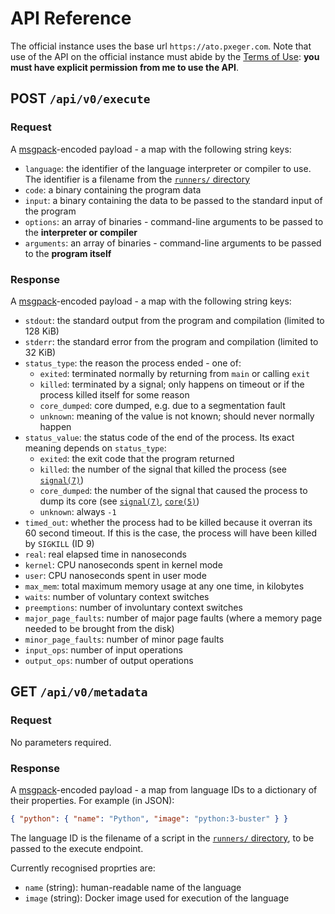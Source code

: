 # API Reference
The official instance uses the base url `https://ato.pxeger.com`. Note that use of the API on the
official instance must abide by the [Terms of Use](https://ato.pxeger.com/legal#terms-of-use):
**you must have explicit permission from me to use the API**.

## POST `/api/v0/execute`
### Request
A [msgpack]-encoded payload - a map with the following string keys:
- `language`: the identifier of the language interpreter or compiler to use. The identifier is a filename from the
  [`runners/` directory]
- `code`: a binary containing the program data
- `input`: a binary containing the data to be passed to the standard input of the program
- `options`: an array of binaries - command-line arguments to be passed to the **interpreter or compiler**
- `arguments`: an array of binaries - command-line arguments to be passed to the **program itself**

### Response
A [msgpack]-encoded payload - a map with the following string keys:
- `stdout`: the standard output from the program and compilation (limited to 128 KiB)
- `stderr`: the standard error from the program and compilation (limited to 32 KiB)
- `status_type`: the reason the process ended - one of:
    - `exited`: terminated normally by returning from `main` or calling `exit`
    - `killed`: terminated by a signal; only happens on timeout or if the process killed itself for some reason
    - `core_dumped`: core dumped, e.g. due to a segmentation fault
    - `unknown`: meaning of the value is not known; should never normally happen
- `status_value`: the status code of the end of the process. Its exact meaning depends on `status_type`:
    - `exited`: the exit code that the program returned
    - `killed`: the number of the signal that killed the process (see [`signal(7)`])
    - `core_dumped`: the number of the signal that caused the process to dump its core (see [`signal(7)`], [`core(5)`])
    - `unknown`: always `-1`
- `timed_out`: whether the process had to be killed because it overran its 60 second timeout. If this is the case,
  the process will have been killed by `SIGKILL` (ID 9)
- `real`: real elapsed time in nanoseconds
- `kernel`: CPU nanoseconds spent in kernel mode
- `user`: CPU nanoseconds spent in user mode
- `max_mem`: total maximum memory usage at any one time, in kilobytes
- `waits`: number of voluntary context switches
- `preemptions`: number of involuntary context switches
- `major_page_faults`: number of major page faults (where a memory page needed to be brought from the disk)
- `minor_page_faults`: number of minor page faults
- `input_ops`: number of input operations
- `output_ops`: number of output operations

## GET `/api/v0/metadata`
### Request
No parameters required.

### Response
A [msgpack]-encoded payload - a map from language IDs to a dictionary of their properties. For example (in JSON):

```json
{ "python": { "name": "Python", "image": "python:3-buster" } }
```

The language ID is the filename of a script in the [`runners/` directory], to be passed to the execute endpoint.

Currently recognised proprties are:
- `name` (string): human-readable name of the language
- `image` (string): Docker image used for execution of the language

[msgpack]: https://msgpack.org
[`runners/` directory]: https://github.com/pxeger/attempt_this_online/tree/main/runners
[`signal(7)`]: https://man.archlinux.org/man/core/man-pages/signal.7.en
[`core(5)`]: https://man.archlinux.org/man/core/man-pages/core.5.en
